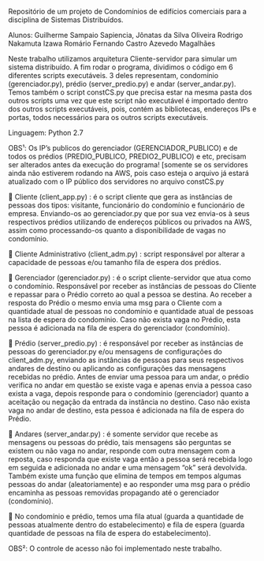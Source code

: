 Repositório de um projeto de Condomínios de edifícios comerciais para a disciplina de Sistemas Distribuídos.

Alunos: 
Guilherme Sampaio Sapiencia,
Jônatas da Silva Oliveira
Rodrigo Nakamuta Izawa
Romário Fernando Castro Azevedo Magalhães

Neste trabalho utilizamos arquitetura Cliente-servidor para simular um sistema distribuído. A fim rodar o programa, dividimos o código em 6 diferentes scripts executáveis. 3 deles representam, condomínio (gerenciador.py), prédio (server_predio.py) e andar (server_andar.py). 
Temos também o script constCS.py que precisa estar na mesma pasta dos outros scripts uma vez que este script não executável é importado dentro dos outros scripts executáveis, pois, contém as bibliotecas, endereços IPs e portas, todos necessários para os outros scripts executáveis.

Linguagem: Python 2.7

OBS¹: Os IP’s publicos do gerenciador (GERENCIADOR_PUBLICO) e de todos os prédios (PREDIO_PUBLICO, PREDIO2_PUBLICO) e etc, precisam ser alterados antes da execução do programa! [somente se os servidores ainda não estiverem rodando na AWS, pois caso esteja o arquivo já estará atualizado com o IP público dos servidores no arquivo constCS.py	

 Cliente (client_app.py) : é o script cliente que gera as instâncias de pessoas dos tipos: visitante, funcionário do condomínio e funcionário de empresa. Enviando-os ao gerenciador.py que por sua vez envia-os à seus respectivos prédios utilizando de endereços públicos ou privados na AWS, assim como processando-os quanto a disponibilidade de vagas no condomínio.

 Cliente Administrativo (client_adm.py) : script responsável por alterar a capacidade de pessoas e/ou tamanho fila de espera dos prédios.

 Gerenciador (gerenciador.py) : é o script cliente-servidor que atua como o condomínio. Responsável por receber as instâncias de pessoas do Cliente e repassar para o Prédio correto ao qual a pessoa se destina. Ao receber a resposta do Prédio o mesmo envia uma msg para o Cliente com a quantidade atual de pessoas no condomínio e quantidade atual de pessoas na lista de espera do condomínio. Caso não exista vaga no Prédio, esta pessoa é adicionada na fila de espera do gerenciador (condomínio).

 Prédio (server_predio.py) : é responsável por receber as instâncias de pessoas do gerenciador.py e/ou mensagens de configurações do client_adm.py, enviando as instâncias de pessoas para seus respectivos andares de destino ou aplicando as configurações das mensagens recebidas no prédio. Antes de enviar uma pessoa para um andar, o prédio verifica no andar em questão se existe vaga e apenas envia a pessoa caso exista a vaga, depois responde para o condomínio (gerenciador) quanto a aceitação ou negação da entrada da instância no destino. Caso não exista vaga no andar de destino, esta pessoa é adicionada na fila de espera do Prédio.

 Andares (server_andar.py) : é somente servidor que recebe as mensagens ou pessoas do prédio, tais mensagens são perguntas se existem ou não vaga no andar, responde com outra mensagem com a reposta, caso responda que existe vaga então a pessoa será recebida logo em seguida e adicionada no andar e uma mensagem “ok” será devolvida. Também existe uma função que elimina de tempos em tempos algumas pessoas do andar (aleatoriamente) e ao responder uma msg para o prédio encaminha as pessoas removidas propagando até o gerenciador (condomínio).

 No condomínio e prédio, temos uma fila atual (guarda a quantidade de pessoas atualmente dentro do estabelecimento) e fila de espera (guarda quantidade de pessoas na fila de espera do estabelecimento). 

OBS²: O controle de acesso não foi implementado neste trabalho.
